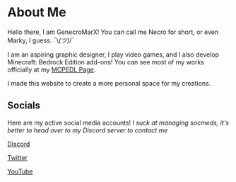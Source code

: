 # About Me

Hello there, I am GenecroMarX! You can call me Necro for short, or even Marky, I guess. ¯\\_(ツ)_/¯

I am an aspiring graphic designer, I play video games, and I also develop Minecraft: Bedrock Edition add-ons! You can see most of my works officially at my [MCPEDL Page](https://mcpedl.com/user/zachmc/).

I made this website to create a more personal space for my creations.



## Socials

Here are my active social media accounts! _I suck at managing socmeds, it's better to head over to my Discord server to contact me_

[Discord](https://discord.gg/h4Q6mfGrh3)

[Twitter](https://twitter.com/GenecroMarcus)

[YouTube](https://www.youtube.com/channel/UC1NQ6FKRa-Uvgb3V9bW1u9w)
